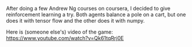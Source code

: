 After doing a few Andrew Ng courses on coursera, I decided to give reinforcement learning a try.  Both agents balance a pole on a cart, but one does it with tensor flow and the other does it with numpy.

Here is (someone else's) video of the game:
https://www.youtube.com/watch?v=Qk61tqRrj0E
